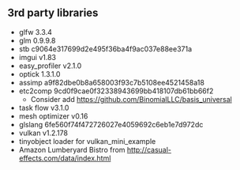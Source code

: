 

## 3rd party libraries
* glfw 3.3.4
* glm 0.9.9.8
* stb c9064e317699d2e495f36ba4f9ac037e88ee371a
* imgui v1.83
* easy_profiler v2.1.0
* optick 1.3.1.0
* assimp a9f82dbe0b8a658003f93c7b5108ee4521458a18
* etc2comp 9cd0f9cae0f32338943699bb418107db61bb66f2
    * Consider add https://github.com/BinomialLLC/basis_universal 
* task flow v3.1.0
* mesh optimizer v0.16
* glslang 6fe560f74f472726027e4059692c6eb1e7d972dc
* vulkan v1.2.178
* tinyobject loader for vulkan_mini_example
* Amazon Lumberyard Bistro from http://casual-effects.com/data/index.html